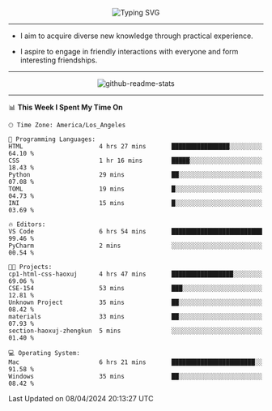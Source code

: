 <p align="center">
  <img src="https://readme-typing-svg.demolab.com?font=Fira+Code&weight=500&size=32&duration=2500&pause=1600&center=true&vCenter=true&random=false&width=1024&height=64&lines=Hi+there+%F0%9F%91%8B;I'm+delighted+you+could+make+it+here+%F0%9F%8E%89;I'm+Harry%2C+a+college+student+still+finding+my+way" alt="Typing SVG" />
</p>


---


- I aim to acquire diverse new knowledge through practical experience.

- I aspire to engage in friendly interactions with everyone and form interesting friendships.


---


<p align="center">
  <img src="https://github-readme-stats.vercel.app/api?username=Harry-Jing&show_icons=true" alt="github-readme-stats"/>
</p>


---

<!--START_SECTION:waka-->
📊 **This Week I Spent My Time On** 

```text
🕑︎ Time Zone: America/Los_Angeles

💬 Programming Languages: 
HTML                     4 hrs 27 mins       ████████████████░░░░░░░░░   64.10 % 
CSS                      1 hr 16 mins        █████░░░░░░░░░░░░░░░░░░░░   18.43 % 
Python                   29 mins             ██░░░░░░░░░░░░░░░░░░░░░░░   07.08 % 
TOML                     19 mins             █░░░░░░░░░░░░░░░░░░░░░░░░   04.73 % 
INI                      15 mins             █░░░░░░░░░░░░░░░░░░░░░░░░   03.69 % 

🔥 Editors: 
VS Code                  6 hrs 54 mins       █████████████████████████   99.46 % 
PyCharm                  2 mins              ░░░░░░░░░░░░░░░░░░░░░░░░░   00.54 % 

🐱‍💻 Projects: 
cp1-html-css-haoxuj      4 hrs 47 mins       █████████████████░░░░░░░░   69.06 % 
CSE-154                  53 mins             ███░░░░░░░░░░░░░░░░░░░░░░   12.81 % 
Unknown Project          35 mins             ██░░░░░░░░░░░░░░░░░░░░░░░   08.42 % 
materials                33 mins             ██░░░░░░░░░░░░░░░░░░░░░░░   07.93 % 
section-haoxuj-zhengkun  5 mins              ░░░░░░░░░░░░░░░░░░░░░░░░░   01.40 % 

💻 Operating System: 
Mac                      6 hrs 21 mins       ███████████████████████░░   91.58 % 
Windows                  35 mins             ██░░░░░░░░░░░░░░░░░░░░░░░   08.42 % 
```


 Last Updated on 08/04/2024 20:13:27 UTC
<!--END_SECTION:waka-->

